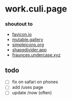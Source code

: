 # work.culi.page

### shoutout to
 - [favicon.io](https://favicon.io/)
 - [mutable.gallery](https://mutable.gallery/)
 - [simpleicons.org](https://simpleicons.org/)
 - [shapedivider.app](https://www.shapedivider.app/)
 - [fraunces.undercase.xyz](https://fraunces.undercase.xyz/)

## todo
 - [ ] fix on safari on phones
 - [ ] add /uses page
 - [ ] update /now (often)